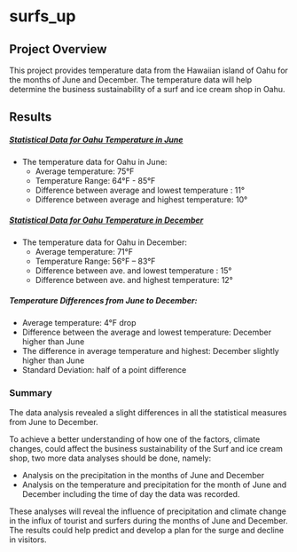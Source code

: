 # surfs_up
## Project Overview

   This project provides temperature data from the Hawaiian island of Oahu for the months of June and December. The temperature data will help determine the business sustainability of a surf and ice cream shop in Oahu. 
 
## Results

##### [Statistical Data for Oahu Temperature in ***June***](https://github.com/fmgribbon/surfs_up/blob/main/Resources/JuneStats.PNG)
- The temperature data for Oahu in June:
    - Average temperature: 75°F 
    - Temperature Range: 64°F - 85°F 
    - Difference between average and lowest temperature : 11°
    - Difference between average and highest temperature: 10°  

##### [Statistical Data for Oahu Temperature in ***December***](https://github.com/fmgribbon/surfs_up/blob/main/Resources/DecStats.PNG)
- The temperature data for Oahu in December:
	- Average temperature: 71°F
	- Temperature Range: 56°F – 83°F 
	- Difference between ave. and lowest temperature : 15°    
    - Difference between ave. and highest temperature: 12°  

##### Temperature Differences from June to December:
- Average temperature: 4°F drop
- Difference between the average and lowest temperature: December  higher than June
- The difference in average temperature and highest: December slightly higher than June
- Standard Deviation: half of a point difference
  
### Summary

The data analysis revealed a slight differences in all the statistical measures from June to December.

To achieve a better understanding of how one of the factors, climate changes, could affect the business sustainability of the Surf and ice cream shop, two more data analyses should be done, namely:
 -  Analysis on the precipitation in the months of June and December
 - Analysis on the temperature and precipitation for the month of June and December including the time of day the data was recorded.
 
These analyses will reveal the influence of precipitation and climate change in the influx of tourist and surfers during the months of June and December. The results could help predict and develop a plan for the surge and decline in visitors.